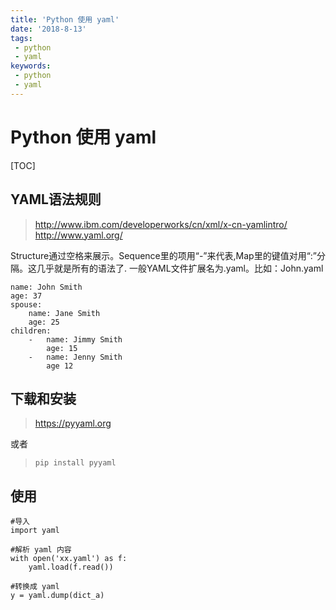 ```yaml
---
title: 'Python 使用 yaml'
date: '2018-8-13'
tags: 
 - python
 - yaml
keywords: 
 - python
 - yaml
---
```

# Python 使用 yaml

[TOC]

## YAML语法规则
>  http://www.ibm.com/developerworks/cn/xml/x-cn-yamlintro/
http://www.yaml.org/

Structure通过空格来展示。Sequence里的项用“-”来代表,Map里的键值对用“:”分隔。这几乎就是所有的语法了.
一般YAML文件扩展名为.yaml。比如：John.yaml
```
name: John Smith
age: 37
spouse:
    name: Jane Smith
    age: 25
children:
    -   name: Jimmy Smith
        age: 15
    -   name: Jenny Smith
        age 12
```

## 下载和安装

>  https://pyyaml.org

或者

> `pip install pyyaml`

## 使用

```
#导入
import yaml

#解析 yaml 内容
with open('xx.yaml') as f:
    yaml.load(f.read())

#转换成 yaml
y = yaml.dump(dict_a)
```